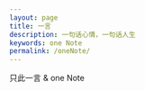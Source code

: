 ```yaml
---
layout: page
title: 一言
description: 一句话心情，一句话人生
keywords: one Note
permalink: /oneNote/
---
```


只此一言 & one Note
